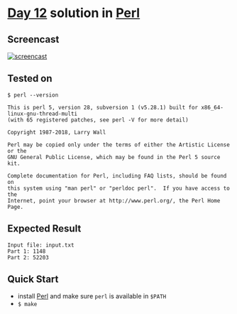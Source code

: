 # [Day 12](https://adventofcode.com/2020/day/12) solution in [Perl](https://www.perl.org/)

## Screencast

[![screencast](http://i3.ytimg.com/vi/R00JE6QRbno/hqdefault.jpg)](https://www.youtube.com/watch?v=R00JE6QRbno&list=PLpM-Dvs8t0Vba3v-9lweHuomr0DPhdX6P&t=742s)

## Tested on

```console
$ perl --version

This is perl 5, version 28, subversion 1 (v5.28.1) built for x86_64-linux-gnu-thread-multi
(with 65 registered patches, see perl -V for more detail)

Copyright 1987-2018, Larry Wall

Perl may be copied only under the terms of either the Artistic License or the
GNU General Public License, which may be found in the Perl 5 source kit.

Complete documentation for Perl, including FAQ lists, should be found on
this system using "man perl" or "perldoc perl".  If you have access to the
Internet, point your browser at http://www.perl.org/, the Perl Home Page.
```

## Expected Result

```console
Input file: input.txt
Part 1: 1148
Part 2: 52203
```

## Quick Start

- install [Perl](https://www.perl.org/get.html) and make sure `perl` is available in `$PATH`
- `$ make`
